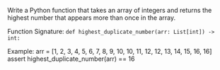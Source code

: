Write a Python function that takes an array of integers and returns the highest number that appears more than once in the array.

Function Signature: `def highest_duplicate_number(arr: List[int]) -> int:`

Example:
arr = [1, 2, 3, 4, 5, 6, 7, 8, 9, 10, 10, 11, 12, 12, 13, 14, 15, 16, 16]
assert highest_duplicate_number(arr) == 16